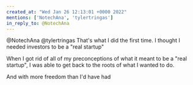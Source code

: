 ```yaml
---
created_at: "Wed Jan 26 12:13:01 +0000 2022"
mentions: ['NotechAna', 'tylertringas']
in_reply_to: @NotechAna
---
```


@NotechAna @tylertringas That's what I did the first time. I thought I needed investors to be a "real startup"

When I got rid of all of my preconceptions of what it meant to be a "real startup", I was able to get back to the roots of what I wanted to do.

And with more freedom than I'd have had